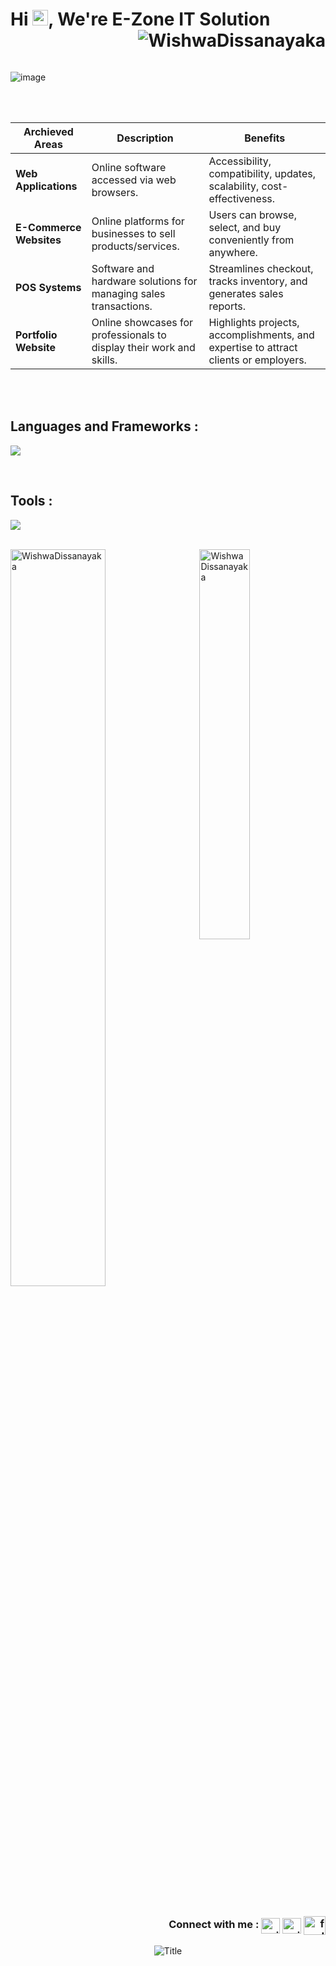 <h1 align="left" id="macropower-title">Hi <img src="https://media.giphy.com/media/hvRJCLFzcasrR4ia7z/giphy.gif" width="25px"></a>, We're E-Zone IT Solution
<img  align="right" src="https://komarev.com/ghpvc/?username=WishwaDissanayaka&label=Profile%20views&color=0e75b6&style=flat" alt="WishwaDissanayaka" /> </h1>
<br><br>

![image](https://github.com/user-attachments/assets/d192f63f-157f-4f65-a1c9-f73df6cb7779)


<br><br>

<table>
  <thead>
    <tr>
      <th>Archieved Areas</th>
      <th>Description</th>
      <th>Benefits</th>
    </tr>
  </thead>
  <tbody>
    <tr>
      <td><strong>Web Applications</strong></td>
      <td>Online software accessed via web browsers.</td>
      <td>Accessibility, compatibility, updates, scalability, cost-effectiveness.</td>
    </tr>
    <tr>
      <td><strong>E-Commerce Websites</strong></td>
      <td>Online platforms for businesses to sell products/services.</td>
      <td>Users can browse, select, and buy conveniently from anywhere.</td>
    </tr>
    <tr>
      <td><strong>POS Systems</strong></td>
      <td>Software and hardware solutions for managing sales transactions.</td>
      <td>Streamlines checkout, tracks inventory, and generates sales reports.</td>
    </tr>
    <tr>
      <td><strong>Portfolio Website</strong></td>
      <td>Online showcases for professionals to display their work and skills.</td>
      <td>Highlights projects, accomplishments, and expertise to attract clients or employers.</td>
    </tr>
  </tbody>
</table>

<br><br>

<h2 align="left">Languages and Frameworks :</h2>
<p align="left">
<a href="https://skillicons.dev"> 
<img src="https://skillicons.dev/icons?i=java,py,js,dart,flutter,firebase,react,nodejs,wordpress,html,css,tailwind,mysql,php&perline=20" /></a> </p>
<br>
<h2 align="left">Tools :</h2>
<p align="left">
<a href="https://skillicons.dev"> 
<img src="https://skillicons.dev/icons?i=vscode,androidstudio,bootstrap,sqlite,docker,git,gitlab,stackoverflow,ai,ps,pr,xd,figma,arduino&perline=20" /></a> </p>

<br>
<a href="#WishwaDissanayaka-title">
  <img width="55%" src="https://github-readme-stats.vercel.app/api?username=WishwaDissanayaka&show_icons=true&title_color=18d26e&icon_color=18d26e&text_color=ffffff&bg_color=040404&border_color=18d26e" alt="WishwaDissanayaka" align="center" /> </a>

<a href="#WishwaDissanayaka-title">
  <img width="40%" src="https://github-readme-stats.vercel.app/api/top-langs/?username=WishwaDissanayaka&title_color=18d26e&text_color=ffffff&bg_color=040404&langs_count=8&layout=compact&border_color=18d26e" alt="WishwaDissanayaka" align="right" />
</a>

<h3 align="right"><br>Connect with me :
<a href="https://www.linkedin.com/in/wishwa-dissanayaka0916" target="blank">
<img align="center" src="https://raw.githubusercontent.com/rahuldkjain/github-profile-readme-generator/master/src/images/icons/Social/linked-in-alt.svg" alt="wishwa dissanayake" height="25" width="30" /></a>
  
<a href="https://https://https://www.facebook.com/people/Wishwa-Dissanayake" target="blank">
<img align="center" src="https://raw.githubusercontent.com/rahuldkjain/github-profile-readme-generator/master/src/images/icons/Social/facebook.svg" alt="wishwa dissanayake" height="25" width="30" /></a>

<a href="https://" target="blank">
<img align="center" src="https://raw.githubusercontent.com/rahuldkjain/github-profile-readme-generator/master/src/images/icons/Social/youtube.svg" alt="feed hub" height="30" width="35" /></a>
</h3>

<div align="center">
  <img src="https://readme-typing-svg.herokuapp.com?font=Architects+Daughter&color=%2338C200&size=25&center=true&vCenter=true&height=60&width=600&lines=Coding+is+the+modern-day+equivalent+of+magic!;Happy+coding!" alt="Title"></img>
</div>
